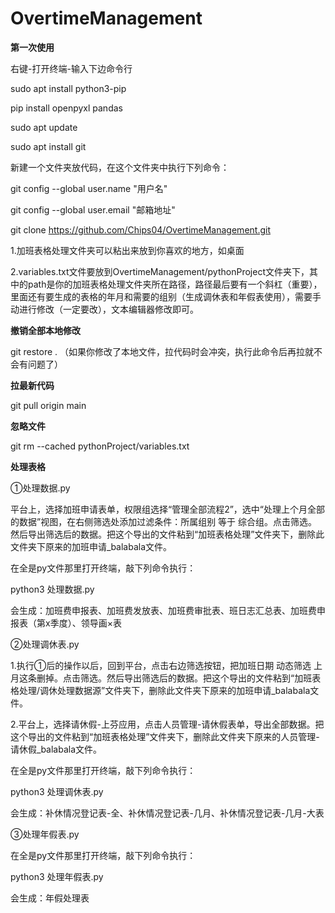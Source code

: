 # OvertimeManagement

**第一次使用**

右键-打开终端-输入下边命令行

sudo apt install python3-pip

pip install openpyxl pandas

sudo apt update

sudo apt install git

新建一个文件夹放代码，在这个文件夹中执行下列命令：

git config --global user.name "用户名"

git config --global user.email "邮箱地址"

git clone https://github.com/Chips04/OvertimeManagement.git

1.加班表格处理文件夹可以粘出来放到你喜欢的地方，如桌面

2.variables.txt文件要放到OvertimeManagement/pythonProject文件夹下，其中的path是你的加班表格处理文件夹所在路径，路径最后要有一个斜杠（重要），里面还有要生成的表格的年月和需要的组别（生成调休表和年假表使用），需要手动进行修改（一定要改），文本编辑器修改即可。

**撤销全部本地修改**

git restore .
（如果你修改了本地文件，拉代码时会冲突，执行此命令后再拉就不会有问题了）

**拉最新代码**

git pull origin main

**忽略文件**

git rm --cached pythonProject/variables.txt

**处理表格**

①处理数据.py

平台上，选择加班申请表单，权限组选择“管理全部流程2”，选中“处理上个月全部的数据”视图，在右侧筛选处添加过滤条件：所属组别 等于 综合组。点击筛选。然后导出筛选后的数据。把这个导出的文件粘到“加班表格处理”文件夹下，删除此文件夹下原来的加班申请_balabala文件。

在全是py文件那里打开终端，敲下列命令执行：

python3 处理数据.py

会生成：加班费申报表、加班费发放表、加班费审批表、班日志汇总表、加班费申报表（第x季度）、领导画×表

②处理调休表.py

1.执行①后的操作以后，回到平台，点击右边筛选按钮，把加班日期 动态筛选 上月这条删掉。点击筛选。然后导出筛选后的数据。把这个导出的文件粘到“加班表格处理/调休处理数据源”文件夹下，删除此文件夹下原来的加班申请_balabala文件。

2.平台上，选择请休假-上芬应用，点击人员管理-请休假表单，导出全部数据。把这个导出的文件粘到“加班表格处理”文件夹下，删除此文件夹下原来的人员管理-请休假_balabala文件。

在全是py文件那里打开终端，敲下列命令执行：

python3 处理调休表.py

会生成：补休情况登记表-全、补休情况登记表-几月、补休情况登记表-几月-大表

③处理年假表.py

在全是py文件那里打开终端，敲下列命令执行：

python3 处理年假表.py

会生成：年假处理表

